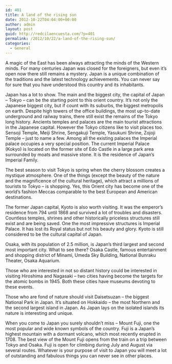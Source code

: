 ```yaml
---
id: 401
title: A land of the rising sun
date: 2012-10-22T04:04:00+00:00
author: admin
layout: post
guid: http://redcilaencuesta.com/?p=401
permalink: /2012/10/22/a-land-of-the-rising-sun/
categories:
  - General
---
```

A magic of the East has been always attracting the minds of the Western minds. For many centuries Japan was closed for the foreigners, but even it’s open now there still remains a mystery. Japan is a unique combination of the traditions and the latest technology achievements. You can never say for sure that you have understood this country and its inhabitants.

Japan has a lot to show. The main and the biggest city, the capital of Japan – Tokyo – can be the starting point to this orient country. It’s not only the Japanese biggest city, but if count with its suburbs, the biggest metropolis on earth. Despite high towers of the office buildings, the most up-to-date underground and railway trains, there still exist the remains of the Tokyo long history. Ancients temples and palaces are the main tourist attractions in the Japanese capital. However the Tokyo citizens like to visit places too. Sensoji Temple, Meiji Shrine, Sengakuji Temple, Yasukuni Shrine, Zojoji Temple – just to name a few. Among all the existing palaces the Imperial palace occupies a very special position. The current Imperial Palace (Kokyo) is located on the former site of Edo Castle in a large park area surrounded by moats and massive stone. It is the residence of Japan&#8217;s Imperial Family.

The best season to visit Tokyo is spring when the cherry blossom creates a mystique atmosphere. One of the things (except the beauty of the nature and the magnificence of the cultural heritage), which attract a millions of tourists to Tokyo – is shopping. Yes, this Orient city has become one of the world’s fashion Meccas comparable to the best European and American destinations.

The former Japan capital, Kyoto is also worth visiting. It was the emperor&#8217;s residence from 794 until 1868 and survived a lot of troubles and disasters. Countless temples, shrines and other historically priceless structures still exist and are being saved. One the most impressive structures is Imperial Palace. It has lost its Royal status but not his beauty and glory. Kyoto is still considered to be the cultural capital of Japan.

Osaka, with its population of 2.5 million, is Japan&#8217;s third largest and second most important city. What to see there? Osaka Castle, famous entertainment and shopping district of Minami, Umeda Sky Building, National Bunraku Theater, Osaka Aquarium.

Those who are interested in not so distant history could be interested in visiting Hiroshima and Nagasaki – two cities having become the targets for the atomic bombs in 1945. Both these cities have museums devoting to these events.

Those who are fond of nature should visit Daisetsuzan – the biggest National Park in Japan. It’s situated on Hokkaido – the most Northern and the second largest island in Japan. As Japan lays on the isolated islands its nature is interesting and unique. 

When you come to Japan you surely shouldn’t miss &#8211; Mount Fuji, one the most popular and wide known symbols of the country. Fuji is a Japan&#8217;s highest mountain with a dormant volcano, which most recently erupted in 1708. The best view of the Mount Fuji opens from the train on a trip between Tokyo and Osaka. Fuji is open for climbing during July and August via several routes. Whatever is your purpose of visit to Japan you will meet a lot of outstanding and fabulous things you can never see in other places.